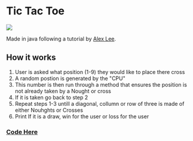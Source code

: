 <h1>Tic Tac Toe</h1>
<img src='https://i.postimg.cc/fWCTw5jP/github-image.png'>

<p>Made in java following a tutorial by <a href='https://www.youtube.com/channel/UC_fFL5jgoCOrwAVoM_fBYwA
'>Alex Lee</a>.</p> 

<h2>How it works</h2>
<ol>
  <li>User is asked what position (1-9) they would like to place there cross</li>
  <li>A random postion is generated by the "CPU"</li>
  <li>This number is then run through a method that ensures the position is not already taken by a Nought or cross</li>
  <li>If it is taken go back to step 2</li>
  <li>Repeat steps 1-3 untill a diagonal, collumn or row of three is made of either Nouhghts or Crosses</li>
  <li>Print If it is a draw, win for the user or loss for the user</li>
</ol>

<h3><a href='https://github.com/Dan-Sones/Tic-tac-toe/blob/master/src/TicTacToe.java'>Code Here</a></h3>
